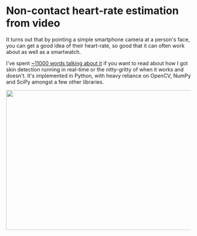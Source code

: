 # Non-contact heart-rate estimation from video

It turns out that by pointing a simple smartphone camera at a person's face, you can get a good idea of their heart-rate, so good that it can often work about as well as a smartwatch.

I've spent [~11000 words talking about it](report/diss.pdf) if you want to read about how I got skin detection running in real-time or the nitty-gritty of when it works and doesn't. It's implemented in Python, with heavy reliance on OpenCV, NumPy and SciPy amongst a few other libraries.

<img src="output.gif" width="600" height="382"/>
